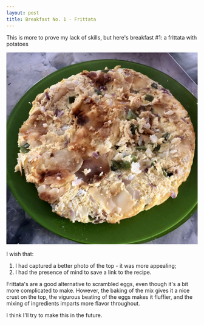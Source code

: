 ```yaml
---
layout: post
title: Breakfast No. 1 - Frittata
---
```


This is more to prove my lack of skills,
but here's breakfast #1: a frittata with potatoes

![Frittata - after flipping](/assets/2018-frittata-no1.jpg)

I wish that:

1. I had captured a better photo of the top -
  it was more appealing;
2. I had the presence of mind to save a link to the recipe.

Frittata's are a good alternative to scrambled eggs,
even though it's a bit more complicated to make.
However, the baking of the mix gives it a nice crust on the top,
the vigurous beating of the eggs makes it fluffier,
and the mixing of ingredients imparts more flavor throughout.

I think I'll try to make this in the future.